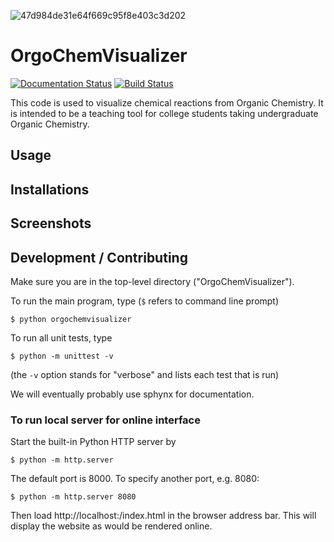 ![47d984de31e64f669c95f8e403c3d202](https://user-images.githubusercontent.com/71831387/110709907-fc3a7b00-81ca-11eb-90d0-c10a076c5330.png)

# OrgoChemVisualizer

[![Documentation Status](https://readthedocs.org/projects/orgochemvisualizer/badge/?version=latest)](https://orgochemvisualizer.readthedocs.io/en/latest/?badge=latest)
[![Build Status](https://travis-ci.com/cjcrowder1/OrgoChemVisualizer.svg?branch=main)](https://travis-ci.com/cjcrowder1/OrgoChemVisualizer)

This code is used to visualize chemical reactions from Organic Chemistry. It is intended to be a teaching tool for college students taking undergraduate Organic Chemistry.

## Usage

## Installations

## Screenshots

## Development / Contributing

Make sure you are in the top-level directory ("OrgoChemVisualizer"). 

To run the main program, type (`$` refers to command line prompt)

`$ python orgochemvisualizer`

To run all unit tests, type

`$ python -m unittest -v`

(the `-v` option stands for "verbose" and lists each test that is run)

We will eventually probably use sphynx for documentation. 

### To run local server for online interface

Start the built-in Python HTTP server by

`$ python -m http.server`

The default port is 8000. To specify another port, e.g. 8080:

`$ python -m http.server 8080`

Then load http://localhost:<port>/index.html in the browser address bar. This will display the website as would be rendered online.
